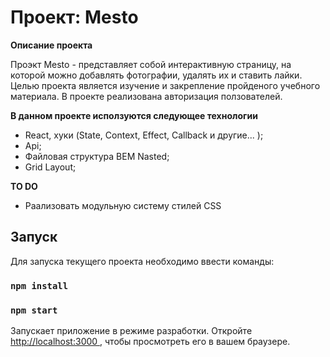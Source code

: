 # Проект: Mesto

**Описание проекта**

Проэкт Mesto - представляет собой интерактивную страницу, на которой можно добавлять фотографии, удалять их и ставить лайки. Целью проекта является изучение и закрепление пройденого учебного материала.
В проекте реализована авторизация ползователей.

**В данном проекте исползуются следующее технологии**

- React, хуки (State, Context, Effect, Callback и другие... );
- Api;
- Файловая структура BEM Nasted;
- Grid Layout;

**TO DO**

- Раализовать модульную систему стилей CSS

## Запуск

Для запуска текущего проекта необходимо ввести команды:

### `npm install`
### `npm start`

Запускает приложение в режиме разработки.
Откройте [http://localhost:3000 ](http://localhost:3000 ), чтобы просмотреть его в вашем браузере.


